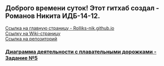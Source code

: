 ## Доброго времени суток! Этот гитхаб создал - Романов Никита ИДБ-14-12.

[Ссылка на главную страницу - Rolliks-nik.github.io](https://rolliks-nik.github.io/index.html)
<br>
[Ссылку на Wiki-страницу](https://github.com/Rolliks-nik/Rolliks-nik.github.io/wiki/Wiki-%D1%81%D1%82%D1%80%D0%B0%D0%BD%D0%B8%D1%86%D0%B0)
<br>
[Ссылка на репозиторий](https://github.com/Rolliks-nik/Rolliks-nik.github.io)

### [Диаграмма деятельности с плавательными дорожками - Задание №5](https://github.com/stankin/oop-2018/wiki/%D0%97%D0%B0%D0%B4%D0%B0%D1%87%D0%B0-%E2%84%965-(Activity-Diagram))
